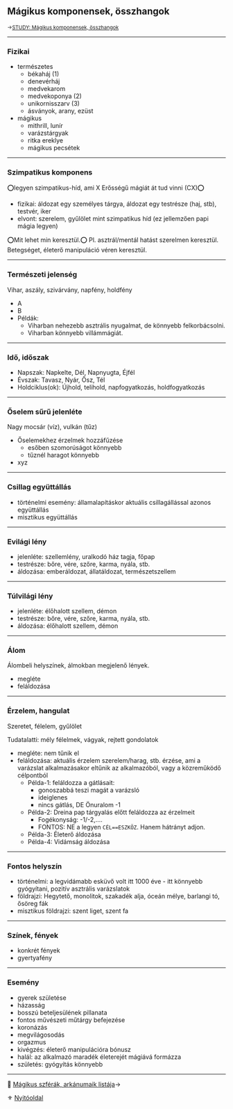 ## Mágikus komponensek, összhangok

<sub>→[STUDY: Mágikus komponensek, összhangok](https://github.com/kaktusztea/km100/wiki/STUDY.magikus.komponensek.osszhangok)</sub>

---
### Fizikai

- természetes
  - békaháj (1)
  - denevérháj
  - medvekarom
  - medvekoponya (2)
  - unikornisszarv (3)
  - ásványok, arany, ezüst
 - mágikus
   - mithrill, lunír
   - varázstárgyak
   - ritka ereklye
   - mágikus pecsétek

---
### Szimpatikus komponens

⭕legyen szimpatikus-híd, ami X Erősségű mágiát át tud vinni (CX)⭕

- fizikai: áldozat egy személyes tárgya, áldozat egy testrésze (haj, stb), testvér, iker
- elvont: szerelem, gyűlölet mint szimpatikus híd (ez jellemzően papi mágia legyen)

⭕Mit lehet min keresztül.⭕ Pl. asztrál/mentál hatást szerelmen keresztül. Betegséget, életerő manipuláció véren keresztül.

---
### Természeti jelenség

Vihar, aszály, szivárvány, napfény, holdfény

  - A
  - B
  - Példák:
    - Viharban nehezebb asztrális nyugalmat, de könnyebb felkorbácsolni.
    - Viharban könnyebb villámmágiát.

---
### Idő, időszak
- Napszak: Napkelte, Dél, Napnyugta, Éjfél
- Évszak: Tavasz, Nyár, Ősz, Tél
- Holdciklus(ok): Újhold, telihold, napfogyatkozás, holdfogyatkozás


---
### Őselem sűrű jelenléte

Nagy mocsár (víz), vulkán (tűz)

- Őselemekhez érzelmek hozzáfűzése
  - esőben szomorúságot könnyebb
  - tűznél haragot könnyebb
- xyz


---
### Csillag együttállás

- történelmi esemény: államalapításkor aktuális csillagállással azonos együttállás
- misztikus együttállás

---
### Evilági lény

- jelenléte: szellemlény, uralkodó ház tagja, főpap
- testrésze: bőre, vére, szőre, karma, nyála, stb.
- áldozása: emberáldozat, állatáldozat, természetszellem

---
### Túlvilági lény

- jelenléte: élőhalott szellem, démon
- testrésze: bőre, vére, szőre, karma, nyála, stb.
- áldozása: élőhalott szellem, démon

---
### Álom

Álombeli helyszínek, álmokban megjelenő lények.

- megléte
- feláldozása

---
### Érzelem, hangulat

Szeretet, félelem, gyűlölet

Tudatalatti: mély félelmek, vágyak, rejtett gondolatok

- megléte: nem tűnik el
- feláldozása: aktuális érzelem szerelem/harag, stb. érzése, ami a varázslat alkalmazásakor eltűnik az alkalmazóból, vagy a közreműködő célpontból
  - Példa-1: feláldozza a gátlásait:
    - gonoszabbá teszi magát a varázsló
    - ideiglenes
    - nincs gátlás, DE Önuralom -1
  - Példa-2: Dreina pap tárgyalás előtt feláldozza az érzelmeit
    - Fogékonyság: -1/-2,....
    - FONTOS: NE a legyen `CÉL==ESZKÖZ`. Hanem hátrányt adjon.
  - Példa-3: Életerő áldozása
  - Példa-4: Vidámság áldozása

---
### Fontos helyszín

- történelmi: a legvidámabb esküvő volt itt 1000 éve - itt könnyebb gyógyítani, pozitív asztrális varázslatok
- földrajzi: Hegytető, monolitok, szakadék alja, óceán mélye, barlangi tó, ősöreg fák
- misztikus földrajzi: szent liget, szent fa

---
### Színek, fények

- konkrét fények
- gyertyafény

---
### Esemény

- gyerek születése
- házasság
- bosszú beteljesülének pillanata
- fontos művészeti műtárgy befejezése
- koronázás
- megvilágosodás
- orgazmus
- kivégzés: életerő manipulációra bónusz
- halál: az alkalmazó maradék életerejét mágiává formázza
- születés: gyógyítás könnyebb

---

🔗 [Mágikus szférák, arkánumaik listája](097_magikus_szferak_arkanumok.md)→

⚜️ [Nyitóoldal](start.md#9-m%C3%A1giarendszer)
